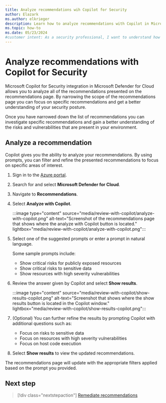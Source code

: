 ```yaml
---
title: Analyze recommendations wih Copilot for Security
author: Elazark
ms.author: elkrieger
description: Learn how to analyze recommendations with Copilot in Microsoft Defender for Cloud.
ms.topic: how-to
ms.date: 05/23/2024
#customer intent: As a security professional, I want to understand how to use Copilot to analyze recommendations in Defender for Cloud so that I can improve my security posture.
---
```


# Analyze recommendations with Copilot for Security

Microsoft Copilot for Security integration in Microsoft Defender for Cloud allows you to analyze all of the recommendations presented on the recommendations page. By narrowing the scope of the recommendations page you can focus on specific recommendations and get a better understanding of your security posture.

Once you have narrowed down the list of recommendations you can investigate specific recommendations and gain a better understanding of the risks and vulnerabilities that are present in your environment.

## Analyze a recommendation

Copilot gives you the ability to analyze your recommendations. By using prompts, you can filter and refine the presented recommendations to focus on specific areas of interest.

1. Sign in to the [Azure portal](https://portal.azure.com).

1. Search for and select **Microsoft Defender for Cloud**.

1. Navigate to **Recommendations**.

1. Select **Analyze with Copilot**.

    :::image type="content" source="media/review-with-copilot/analyze-with-copilot.png" alt-text="Screenshot of the recommendations page that shows where the analyze with Copilot button is located." lightbox="media/review-with-copilot/analyze-with-copilot.png":::

1. Select one of the suggested prompts or enter a prompt in natural language.

    Some sample prompts include:

    - Show critical risks for publicly exposed resources
    - Show critical risks to sensitive data
    - Show resources with high severity vulnerabilities

1. Review the answer given by Copilot and select **Show results**.

    :::image type="content" source="media/review-with-copilot/show-results-copilot.png" alt-text="Screenshot that shows where the show results button is located in the Copilot window." lightbox="media/review-with-copilot/show-results-copilot.png":::

1. (Optional) You can further refine the results by prompting Copilot with additional questions such as:

    - Focus on risks to sensitive data
    - Focus on resources with high severity vulnerabilities
    - Focus on host code execution

1. Select **Show results** to view the updated recommendations.

The recommendations page will update with the appropriate filters applied based on the prompt you provided.

## Next step

> [!div class="nextstepaction"]
> [Remediate recommendations](implement-security-recommendations.md)
